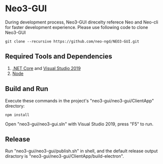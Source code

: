 # Neo3-GUI

During development process, Neo3-GUI direcelty referece Neo and Neo-cli for faster development experience.  Please use following code to clone Neo3-GUI

```shellhttps://nodejs.org/
git clone --recursive https://github.com/neo-ngd/NEO3-GUI.git
```

## Required Tools and Dependencies

1. [.NET Core](https://dotnet.microsoft.com/download) and [Visual Studio 2019](https://visualstudio.microsoft.com/)
2. [Node](https://nodejs.org/) 

## Build and Run


Execute these commands in the project's "neo3-gui/neo3-gui/ClientApp" directory:

```
npm install
```

Open "neo3-gui/neo3-gui.sln" with Visual Studio 2019, press "F5" to run.

## Release

Run "neo3-gui/neo3-gui/publish.sh" in shell, and the default release output diractory is "neo3-gui/neo3-gui/ClientApp/build-electron". 
